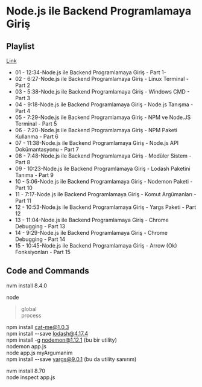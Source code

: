 # Node.js ile Backend Programlamaya Giriş

## Playlist

[Link](https://www.youtube.com/playlist?list=PLqrGn5CSpZ-do1ya2Llt6sttRsTTgK9Fu)

- 01 - 12:34-Node.js ile Backend Programlamaya Giriş - Part 1-
- 02 - 6:27-Node.js ile Backend Programlamaya Giriş - Linux Terminal - Part 2
- 03 - 5:38-Node.js ile Backend Programlamaya Giriş - Windows CMD - Part 3
- 04 - 9:18-Node.js ile Backend Programlamaya Giriş - Node.js Tanışma - Part 4
- 05 - 7:29-Node.js ile Backend Programlamaya Giriş - NPM ve Node.JS Terminal - Part 5
- 06 - 7:20-Node.js ile Backend Programlamaya Giriş - NPM Paketi Kullanma - Part 6
- 07 - 11:38-Node.js ile Backend Programlamaya Giriş - Node.js API Dokümantasyonu - Part 7
- 08 - 7:48-Node.js ile Backend Programlamaya Giriş - Modüler Sistem - Part 8
- 09 - 10:23-Node.js ile Backend Programlamaya Giriş - Lodash Paketini Tanıma - Part 9
- 10 - 5:06-Node.js ile Backend Programlamaya Giriş - Nodemon Paketi - Part 10
- 11 - 7:17-Node.js ile Backend Programlamaya Giriş - Komut Argümanları - Part 11
- 12 - 10:53-Node.js ile Backend Programlamaya Giriş - Yargs Paketi - Part 12
- 13 - 11:04-Node.js ile Backend Programlamaya Giriş - Chrome Debugging - Part 13
- 14 - 9:29-Node.js ile Backend Programlamaya Giriş - Chrome Debugging - Part 14
- 15 - 10:45-Node.js ile Backend Programlamaya Giriş - Arrow (Ok) Fonksiyonları - Part 15

## Code and Commands

nvm install 8.4.0  

node  
>global  
>process  

npm install cat-me@1.0.3  
npm install --save lodash@4.17.4  
npm install -g nodemon@1.12.1      (bu bir utility)  
	nodemon app.js  
node app.js myArgumanim  
npm install --save yargs@9.0.1   (bu da utility sanırım)  

nvm install 8.70  
node inspect app.js  

